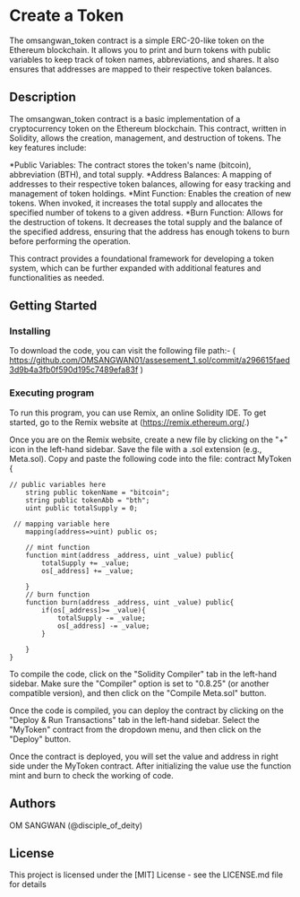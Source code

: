 # Create a Token

The omsangwan_token contract is a simple ERC-20-like token on the Ethereum blockchain. It allows you to print and burn tokens with public variables to keep track of token names, abbreviations, and shares. It also ensures that addresses are mapped to their respective token balances.

## Description

The  omsangwan_token contract is a basic implementation of a cryptocurrency token on the Ethereum blockchain. This contract, written in Solidity, allows the creation, management, and destruction of tokens. The key features include:

*Public Variables: The contract stores the token's name (bitcoin), abbreviation (BTH), and total supply.
*Address Balances: A mapping of addresses to their respective token balances, allowing for easy tracking and management of token holdings.
*Mint Function: Enables the creation of new tokens. When invoked, it increases the total supply and allocates the specified number of tokens to a given address.
*Burn Function: Allows for the destruction of tokens. It decreases the total supply and the balance of the specified address, ensuring that the address has enough tokens to burn before performing the operation.

This contract provides a foundational framework for developing a token system, which can be further expanded with additional features and functionalities as needed.

## Getting Started

### Installing
To download the code, you can visit the following file path:- ( https://github.com/OMSANGWAN01/assesement_1.sol/commit/a296615faed3d9b4a3fb0f590d195c7489efa83f )


### Executing program

To run this program, you can use Remix, an online Solidity IDE. To get started, go to the Remix website at (https://remix.ethereum.org/.)

Once you are on the Remix website, create a new file by clicking on the "+" icon in the left-hand sidebar. Save the file with a .sol extension (e.g., Meta.sol). Copy and paste the following code into the file: contract MyToken {

```
// public variables here
    string public tokenName = "bitcoin";
    string public tokenAbb = "bth";
    uint public totalSupply = 0;

 // mapping variable here
    mapping(address=>uint) public os;

    // mint function
    function mint(address _address, uint _value) public{
        totalSupply += _value;
        os[_address] += _value;

    }
    // burn function
    function burn(address _address, uint _value) public{
        if(os[_address]>= _value){
            totalSupply -= _value;
            os[_address] -= _value;
        } 

    }
}

```

To compile the code, click on the "Solidity Compiler" tab in the left-hand sidebar. Make sure the "Compiler" option is set to "0.8.25" (or another compatible version), and then click on the "Compile Meta.sol" button.

Once the code is compiled, you can deploy the contract by clicking on the "Deploy & Run Transactions" tab in the left-hand sidebar. Select the "MyToken" contract from the dropdown menu, and then click on the "Deploy" button.

Once the contract is deployed, you will set the value and address in right side under the MyToken contract. After initializing the value use the function mint and burn to check the working of code.


## Authors
OM SANGWAN
(@disciple_of_deity)


## License

This project is licensed under the [MIT] License - see the LICENSE.md file for details
